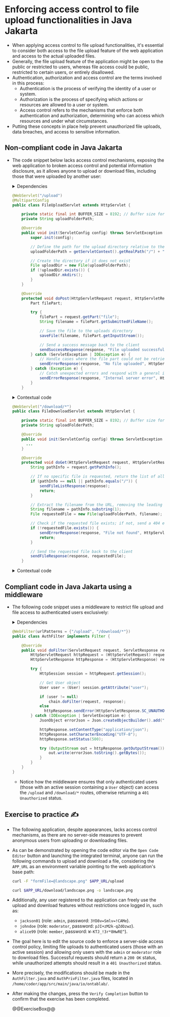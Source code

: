 # Enforcing access control to file upload functionalities in Java Jakarta

* When applying access control to file upload functionalities, it's essential to consider both access to the file upload feature of the web application and access to the actual uploaded files.
* Generally, the file upload feature of the application might be open to the public or restricted to users, whereas file access could be public, restricted to certain users, or entirely disallowed.
* Authentication, authorization and access control are the terms involved in this process:
  * Authentication is the process of verifying the identity of a user or system.
  * Authorization is the process of specifying which actions or resources are allowed to a user or system.
  * Access control refers to the mechanisms that enforce both authentication and authorization, determining who can access which resources and under what circumstances.
* Putting these concepts in place help prevent unauthorized file uploads, data breaches, and access to sensitive information.

## Non-compliant code in Java Jakarta

* The code snippet below lacks access control mechanisms, exposing the web application to broken access control and potential information disclosure, as it allows anyone to upload or download files, including those that were uploaded by another user:

  <details>
    <summary>Dependencies</summary>

    ```java
    import jakarta.json.Json;
    import jakarta.json.JsonArray;
    import jakarta.json.JsonArrayBuilder;
    import jakarta.json.JsonObject;
    import jakarta.servlet.ServletConfig;
    import jakarta.servlet.ServletException;
    import jakarta.servlet.annotation.MultipartConfig;
    import jakarta.servlet.annotation.WebServlet;
    import jakarta.servlet.http.HttpServlet;
    import jakarta.servlet.http.HttpServletRequest;
    import jakarta.servlet.http.HttpServletResponse;
    import jakarta.servlet.http.Part;
    
    import java.io.File;
    import java.io.FileOutputStream;
    import java.io.IOException;
    import java.io.InputStream;
    import java.io.OutputStream;
    import java.util.Arrays;
    import java.util.Optional;
    ```

  </details>

  ```java
  @WebServlet("/upload")
  @MultipartConfig
  public class FileUploadServlet extends HttpServlet {
  
      private static final int BUFFER_SIZE = 8192; // Buffer size for reading file chunks
      private String uploadFolderPath;
  
      @Override
      public void init(ServletConfig config) throws ServletException {
          super.init(config);

          // Define the path for the upload directory relative to the web application's root
          uploadFolderPath = getServletContext().getRealPath("/") + "uploads";
  
          // Create the directory if it does not exist
          File uploadDir = new File(uploadFolderPath);
          if (!uploadDir.exists()) {
              uploadDir.mkdirs();
          }
      }
  
      @Override
      protected void doPost(HttpServletRequest request, HttpServletResponse response) throws IOException {
          Part filePart;

          try {
              filePart = request.getPart("file");
              String filename = filePart.getSubmittedFileName();
  
              // Save the file to the uploads directory
              saveFile(filename, filePart.getInputStream());
  
              // Send a success message back to the client
              sendSuccessResponse(response, "File uploaded successfully");
          } catch (ServletException | IOException e) {
              // Handle cases where the file part could not be retrieved
              sendErrorResponse(response, "No file uploaded", HttpServletResponse.SC_BAD_REQUEST);
          } catch (Exception e) {
              // Catch unexpected errors and respond with a general internal server error
              sendErrorResponse(response, "Internal server error", HttpServletResponse.SC_INTERNAL_SERVER_ERROR);
          }
      }
  ```

  <details>
    <summary>Contextual code</summary>

    ```java
        private void saveFile(String filename, InputStream fileContent) throws IOException {
            File file = new File(uploadFolderPath, filename);
    
            // Use try-with-resources to automatically close the FileOutputStream
            try (FileOutputStream fos = new FileOutputStream(file)) {
                byte[] buffer = new byte[BUFFER_SIZE];
                int bytesRead;
    
                // Read the file content in chunks to efficiently handle larger files
                while ((bytesRead = fileContent.read(buffer)) != -1) {
                    fos.write(buffer, 0, bytesRead);
                }
            }
        }

        private void sendSuccessResponse(HttpServletResponse response, String message) throws IOException {
            // Prepare a plain text response to indicate successful file upload
            response.setContentType("text/plain");
            response.setCharacterEncoding("UTF-8");
            response.setStatus(HttpServletResponse.SC_OK);

            try (var out = response.getOutputStream()) {
                out.println(message);
            }
        }
    
        private void sendErrorResponse(HttpServletResponse response, String message, int statusCode) throws IOException {
            // Create a JSON object to send back a structured error response
            JsonObject errorResponse = Json.createObjectBuilder()
                    .add("message", message)
                    .build();
    
            response.setContentType("application/json");
            response.setCharacterEncoding("UTF-8");
            response.setStatus(statusCode);
    
            // Write the JSON error message to the response output
            try (var out = response.getOutputStream()) {
                out.println(errorResponse.toString());
            }
        }
    }
    ```

  </details>

  ```java
  @WebServlet("/download/*")
  public class FileDownloadServlet extends HttpServlet {
  
      private static final int BUFFER_SIZE = 8192; // Buffer size for file reading
      private String uploadFolderPath;
  
      @Override
      public void init(ServletConfig config) throws ServletException {
        ...
      }

      @Override
      protected void doGet(HttpServletRequest request, HttpServletResponse response) throws IOException {
          String pathInfo = request.getPathInfo();
  
          // If no specific file is requested, return the list of all available files
          if (pathInfo == null || pathInfo.equals("/")) {
              sendFileListResponse(response);
              return;
          }
  
          // Extract the filename from the URL, removing the leading slash
          String filename = pathInfo.substring(1);
          File requestedFile = new File(uploadFolderPath, filename);
  
          // Check if the requested file exists; if not, send a 404 error response
          if (!requestedFile.exists()) {
              sendErrorResponse(response, "File not found", HttpServletResponse.SC_NOT_FOUND);
              return;
          }
  
          // Send the requested file back to the client
          sendFileResponse(response, requestedFile);
      }
  ```

  <details>
    <summary>Contextual code</summary>

    ```java
        private void sendFileListResponse(HttpServletResponse response) throws IOException {
            JsonArray fileListJson = getUploadedFilesJson();

            response.setContentType("application/json");
            response.setCharacterEncoding("UTF-8");
            response.setStatus(HttpServletResponse.SC_OK);
    
            // Use try-with-resources to ensure the OutputStream is properly closed
            try (OutputStream out = response.getOutputStream()) {
                out.write(fileListJson.toString().getBytes());
            }
        }
    
        private JsonArray getUploadedFilesJson() {
            // Retrieve the list of filenames from the uploads directory, or an empty list if none are found
            File uploadDir = new File(uploadFolderPath);
            String[] filenames = Optional.ofNullable(uploadDir.list()).orElse(new String[0]);
            return convertArrayToJson(filenames);
        }
    
        private JsonArray convertArrayToJson(String[] filenames) {
            // Stream through filenames to efficiently build a JSON array
            JsonArrayBuilder arrayBuilder = Json.createArrayBuilder();
            Arrays.stream(filenames).forEach(arrayBuilder::add);
            return arrayBuilder.build();
        }
    
        private void sendFileResponse(HttpServletResponse response, File file) throws IOException {
            // Determine the MIME type of the file to set the appropriate content type
            String mimeType = Optional.ofNullable(getServletContext().getMimeType(file.getAbsolutePath()))
                    .orElse("application/octet-stream");

            response.setContentType(mimeType);
            response.setContentLengthLong(file.length());
    
            // Use try-with-resources to ensure FileInputStream and OutputStream are closed properly
            try (FileInputStream inStream = new FileInputStream(file);
                OutputStream outStream = response.getOutputStream()) {
                byte[] buffer = new byte[BUFFER_SIZE];
                int bytesRead;
                
                // Read and write the file in chunks to handle large files efficiently
                while ((bytesRead = inStream.read(buffer)) != -1) {
                    outStream.write(buffer, 0, bytesRead);
                }
            }
        }
    }
    ```

  </details>

## Compliant code in Java Jakarta using a middleware

* The following code snippet uses a middleware to restrict file upload and file access to authenticated users exclusively:

  <details>
    <summary>Dependencies</summary>

    ```java
    import jakarta.json.Json;
    import jakarta.json.JsonObject;
    import jakarta.servlet.*;
    import jakarta.servlet.annotation.WebFilter;
    import jakarta.servlet.http.HttpServletRequest;
    import jakarta.servlet.http.HttpServletResponse;
    
    import java.io.IOException;
    import java.io.OutputStream;
    ```

  </details>

  ```java
  @WebFilter(urlPatterns = {"/upload", "/download/*"})
  public class AuthFilter implements Filter {
  
      @Override
      public void doFilter(ServletRequest request, ServletResponse response, FilterChain chain) throws IOException {
          HttpServletRequest httpRequest = (HttpServletRequest) request;
          HttpServletResponse httpResponse = (HttpServletResponse) response;

          try {
              HttpSession session = httpRequest.getSession();

              // Get User object
              User user = (User) session.getAttribute("user");

              if (user != null) 
                  chain.doFilter(request, response);
              else
                httpResponse.sendError(HttpServletResponse.SC_UNAUTHORIZED, "Unauthorized access");
          } catch (IOException | ServletException e) {
              JsonObject errorJson = Json.createObjectBuilder().add("message", "Something went wrong").build();

              httpResponse.setContentType("application/json");
              httpResponse.setCharacterEncoding("UTF-8");
              httpResponse.setStatus(500);

              try (OutputStream out = httpResponse.getOutputStream()) {
                  out.write(errorJson.toString().getBytes());
              }
          }
      }
  }
  ```

  * Notice how the middleware ensures that only authenticated users (those with an active session containing a `User` object) can access the `/upload` and `/download/*` routes, otherwise returning a `401 Unauthorized` status.

## Exercise to practice :writing_hand:

* The following application, despite appearances, lacks access control mechanisms, as there are no server-side measures to prevent anonymous users from uploading or downloading files.
* As can be demonstrated by opening the code editor via the `Open Code Editor` button and launching the integrated terminal, anyone can run the following commands to upload and download a file, considering the `APP_URL` as an environment variable pointing to the web application's base path:

  ```bash
  curl -F "formFile=@landscape.png" $APP_URL/upload
  ```

  ```bash
  curl $APP_URL/download/landscape.png -o landscape.png
  ```

* Additionally, any user registered to the application can freely use the upload and download features without restrictions once logged in, such as:
  * `jackson01` (role: `admin`, password: `3YD8v=Smlv=!CAMe`).
  * `johndoe` (role: `moderator`, password: `pJI+zM2k-qZdOzwz`).
  * `alice99` (role: `member`, password: `W-KTJ_!3r*8HwRE^`).
* The goal here is to edit the source code to enforce a server-side access control policy, limiting file uploads to authenticated users (those with an active session) and allowing only users with the `admin` or `moderator` role to download files. Successful requests should return a `200 OK` status, while unauthorized attempts should result in a `401 Unauthorized` status.
* More precisely, the modifications should be made in the `AuthFilter.java` and `AuthPrivFilter.java` files, located in `/home/coder/app/src/main/java/io/ontablab/`.
* After making the changes, press the `Verify Completion` button to confirm that the exercise has been completed.

  @@ExerciseBox@@
